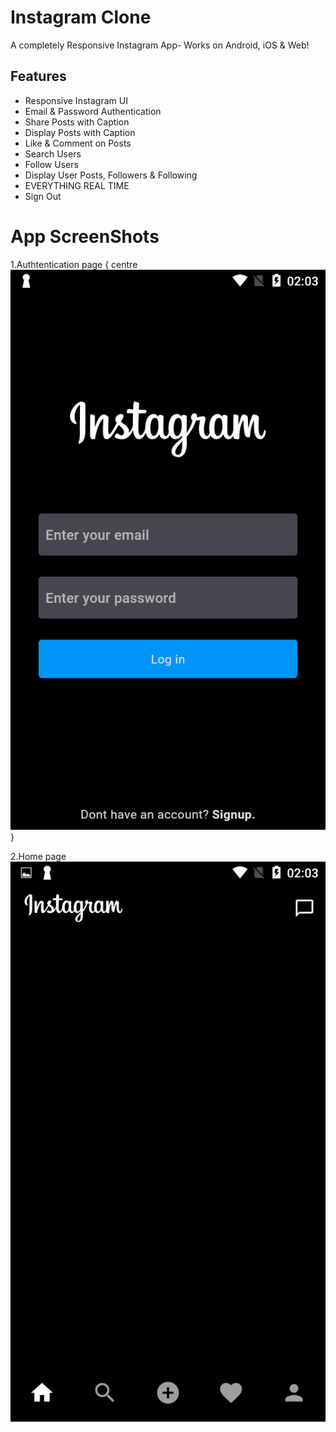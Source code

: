 # Instagram Clone

A completely Responsive Instagram App- Works on Android, iOS & Web! 

## Features
- Responsive Instagram UI
- Email & Password Authentication
- Share Posts with Caption
- Display Posts with Caption
- Like & Comment on Posts
- Search Users
- Follow Users
- Display User Posts, Followers & Following
- EVERYTHING REAL TIME
- Sign Out

# App ScreenShots
1.Authtentication page
{
centre
![](Screenshots/Screenshot_2023-12-26-02-03-24.png)
}




2.Home page ![](Screenshots/Screenshot_2023-12-26-02-03-51.png)
